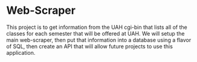 # Web-Scraper

This project is to get information from the UAH cgi-bin that lists all of the classes for each semester that will be offered at UAH. We will setup the main web-scraper, then put that information into a database using a flavor of SQL, then create an API that will allow future projects to use this application.
